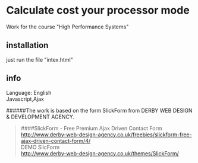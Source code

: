 Calculate cost your processor mode
==================================

Work for the course "High Performance Systems"

installation
------------
just run the file "intex.html"

info
----
Language: English<br/>
Javascript,Ajax<br/>


######The work is based on the form SlickForm from DERBY WEB DESIGN & DEVELOPMENT AGENCY.
>####SlickForm - Free Premium Ajax Driven Contact Form <br/>
http://www.derby-web-design-agency.co.uk/freebies/slickform-free-ajax-driven-contact-form/4/ <br/>
DEMO SlicForm <br/>
http://www.derby-web-design-agency.co.uk/themes/SlickForm/
